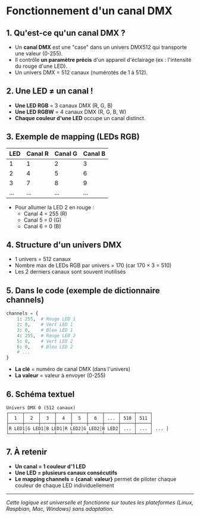 # Fonctionnement d'un canal DMX

## 1. Qu'est-ce qu'un canal DMX ?
- Un **canal DMX** est une "case" dans un univers DMX512 qui transporte une valeur (0-255).
- Il contrôle **un paramètre précis** d'un appareil d'éclairage (ex : l'intensité du rouge d'une LED).
- Un univers DMX = 512 canaux (numérotés de 1 à 512).

## 2. Une LED ≠ un canal !
- **Une LED RGB** = 3 canaux DMX (R, G, B)
- **Une LED RGBW** = 4 canaux DMX (R, G, B, W)
- **Chaque couleur d'une LED** occupe un canal distinct.

## 3. Exemple de mapping (LEDs RGB)
| LED  | Canal R | Canal G | Canal B |
|------|---------|---------|---------|
| 1    | 1       | 2       | 3       |
| 2    | 4       | 5       | 6       |
| 3    | 7       | 8       | 9       |
| ...  | ...     | ...     | ...     |

- Pour allumer la LED 2 en rouge :
  - Canal 4 = 255 (R)
  - Canal 5 = 0   (G)
  - Canal 6 = 0   (B)

## 4. Structure d'un univers DMX
- 1 univers = 512 canaux
- Nombre max de LEDs RGB par univers = 170 (car 170 × 3 = 510)
- Les 2 derniers canaux sont souvent inutilisés

## 5. Dans le code (exemple de dictionnaire channels)
```python
channels = {
    1: 255,  # Rouge LED 1
    2: 0,    # Vert LED 1
    3: 0,    # Bleu LED 1
    4: 255,  # Rouge LED 2
    5: 0,    # Vert LED 2
    6: 0,    # Bleu LED 2
    # ...
}
```
- **La clé** = numéro de canal DMX (dans l'univers)
- **La valeur** = valeur à envoyer (0-255)

## 6. Schéma textuel
```
Univers DMX 0 (512 canaux)
┌─────┬─────┬─────┬─────┬─────┬─────┬─────┬─────┬─────┐
│  1  │  2  │  3  │  4  │  5  │  6  │ ... │ 510 │ 511 │
├─────┼─────┼─────┼─────┼─────┼─────┼─────┼─────┼─────┤
│R LED1│G LED1│B LED1│R LED2│G LED2│B LED2│ ... │ ... │ ... │
└─────┴─────┴─────┴─────┴─────┴─────┴─────┴─────┴─────┘
```

## 7. À retenir
- **Un canal = 1 couleur d'1 LED**
- **Une LED = plusieurs canaux consécutifs**
- **Le mapping channels = {canal: valeur}** permet de piloter chaque couleur de chaque LED individuellement

---

*Cette logique est universelle et fonctionne sur toutes les plateformes (Linux, Raspbian, Mac, Windows) sans adaptation.* 
